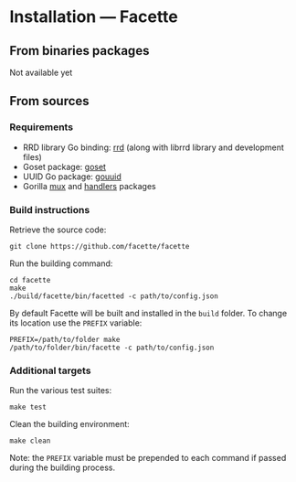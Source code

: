 # Installation — Facette

## From binaries packages

Not available yet

## From sources

### Requirements

 * RRD library Go binding: [rrd][0] (along with librrd library and development files)
 * Goset package: [goset][1]
 * UUID Go package: [gouuid][2]
 * Gorilla [mux][3] and [handlers][4] packages

### Build instructions

Retrieve the source code:

```
git clone https://github.com/facette/facette
```

Run the building command:

```
cd facette
make
./build/facette/bin/facetted -c path/to/config.json
```

By default Facette will be built and installed in the `build` folder. To change its location use the `PREFIX` variable:

```
PREFIX=/path/to/folder make
/path/to/folder/bin/facette -c path/to/config.json
```

### Additional targets

Run the various test suites:

```
make test
```

Clean the building environment:

```
make clean
```

Note: the `PREFIX` variable must be prepended to each command if passed during the building process.


[0]: https://github.com/ziutek/rrd
[1]: https://github.com/fatih/goset
[2]: https://github.com/nu7hatch/gouuid
[3]: https://github.com/gorilla/mux
[4]: https://github.com/gorilla/handlers

